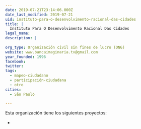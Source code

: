 ```yaml
---
date: 2019-07-21T23:14:06.000Z
date_last_modified: 2019-07-21
uid: instituto-para-o-desenvolvimento-racional-das-cidades
title: |
  Instituto Para O Desenvolvimento Racional Das Cidades
legal_name: 
description: |
  
org_type: Organización civil sin fines de lucro (ONG)
website: www.bancaimaginaria.tv@gmail.com
year_founded: 1996
facebook: 
twitter: 
tags:
  - mapeo-ciudadano
  - participación-ciudadana
  - otro
cities: 
  - São Paulo

---
```


Esta organización tiene los siguientes proyectos:

- [](/proyectos/anca-imaginaria-a-cultura-brasileira-em-movimento)
